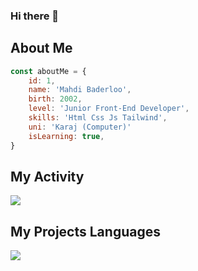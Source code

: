 ### Hi there 👋
## About Me

```javascript
const aboutMe = {
    id: 1,
    name: 'Mahdi Baderloo',
    birth: 2002,
    level: 'Junior Front-End Developer',
    skills: 'Html Css Js Tailwind',
    uni: 'Karaj (Computer)'
    isLearning: true,
}
```

## My Activity
![](https://github-readme-stats.vercel.app/api?username=mahdibaderloo&show_icons=true&theme=tokyonight)

## My Projects Languages
![](https://github-readme-stats.vercel.app/api/top-langs/?username=mahdibaderloo&size_weight=0.5&count_weight=0.5)
